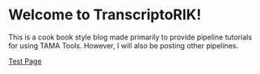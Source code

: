 # Welcome to TranscriptoRIK! 

This is a cook book style blog made primarily to provide pipeline tutorials for using TAMA Tools. However, I will also be posting other pipelines. 

[Test Page](https://genomerik.github.io/TranscriptoRIK/intro_tama_collapse.html)
